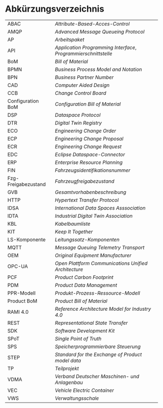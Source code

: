 # Abkürzungsverzeichnis

|   |   |
|---|---|
| ABAC | *Attribute-Based-Acces-Control* |
| AMQP | *Advanced Message Queueing Protocol* |
| AP | *Arbeitspaket* |
| API | *Application Programming Interface*, *Programmierschnittstelle* |
| BoM | *Bill of Material* |
| BPMN | *Business Process Model and Notation* |
| BPN | *Business Partner Number* |
| CAD | *Computer Aided Design* |
| CCB | *Change Control Board* |
| Configuration BoM  | *Configuration Bill of Material* |
| DSP  | *Dataspace Protocol* |
| DTR  | *Digital Twin Registry* |
| ECO  | *Engineering Change Order* |
| ECP  | *Engineering Change Proposal* |
| ECR  | *Engineering Change Request* |
| EDC  | *Eclipse Dataspace-Connector* |
| ERP  | *Enterprise Resource Planning* |
| FIN  | *Fahrzeugsidentifikationsnummer* |
| Fzg-Freigabezustand  | *Fahrzeugfreigabezustand* |
| GVB  | *Gesamtvorhabenbeschreibung* |
| HTTP  | *Hypertext Transfer Protocol* |
| IDSA  | *International Data Spaces Asssociation* |
| IDTA  | *Industrial Digital Twin Association* |
| KBL  | *Kabelbaumliste* |
| KIT  | *Keep It Together* |
| LS-Komponente  | *Leitungssatz-Komponenten* |
| MQTT | *Message Queuing Telemetry Transport* |
| OEM | *Original Equipment Manufacturer* |
| OPC-UA | *Open Plattform Communications Unified Architecture* |
| PCF | *Product Carbon Footprint* |
| PDM | *Product Data Management* |
| PPR-Modell | *Produkt-Prozess-Ressource-Modell* |
| Product BoM | *Product Bill of Material* |
| RAMI 4.0 | *Reference Architecture Model for Industry 4.0* |
| REST | *Representational State Transfer* |
| SDK | *Software Development Kit* |
| SPoT | *Single Point of Truth* |
| SPS | *Speicherprogrammierbare Steuerung* |
| STEP | *Standard for the Exchange of Product model data* |
| TP | *Teilprojekt* |
| VDMA | *Verband Deutscher Maschinen- und Anlagenbau* |
| VEC | *Vehicle Electric Container* |
| VWS | *Verwaltungsschale* |

